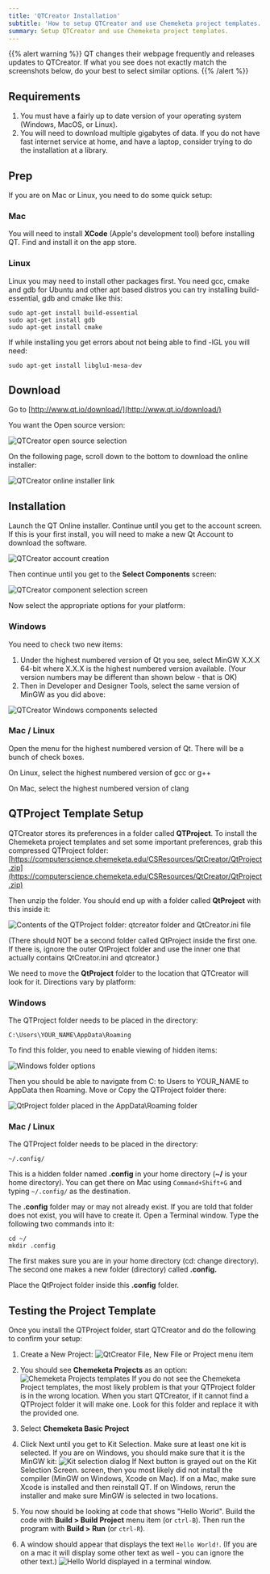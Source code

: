 ```yaml
---
title: 'QTCreator Installation'
subtitle: 'How to setup QTCreator and use Chemeketa project templates.'
summary: Setup QTCreator and use Chemeketa project templates.
---
```


{{% alert warning %}}
QT changes their webpage frequently and releases updates to QTCreator. If what you see does not
exactly match the screenshots below, do your best to select similar options.
{{% /alert %}}


## Requirements

1. You must have a fairly up to date version of your operating system (Windows, MacOS, or Linux).
1. You will need to download multiple gigabytes of data. If you do not have fast internet service at
home, and have a laptop, consider trying to do the installation at a library.

## Prep

If you are on Mac or Linux, you need to do some quick setup:

### Mac

You will need to install **XCode** (Apple's development tool) before installing QT. Find and install
it on the app store.

### Linux

Linux you may need to install other packages first. You need gcc, cmake and gdb for Ubuntu
and other apt based distros you can try installing build-essential, gdb and cmake like this:

    sudo apt-get install build-essential
    sudo apt-get install gdb
    sudo apt-get install cmake

If while installing you get errors about not being able to find -lGL you will need:

    sudo apt-get install libglu1-mesa-dev

## Download

Go to [http://www.qt.io/download/](http://www.qt.io/download/)

You want the Open source version:

![QTCreator open source selection](image14.png)

On the following page, scroll down to the bottom to download the online installer:

![QTCreator online installer link](image12.png)

## Installation

Launch the QT Online installer. Continue until you get to the account screen. If this
is your first install, you will need to make a new Qt Account to download the software.

![QTCreator account creation](image2.png)

Then continue until you get to the **Select Components** screen:

![QTCreator component selection screen](image8.png)

Now select the appropriate options for your platform:

### Windows

You need to check two new items:

1. Under the highest numbered version of Qt you see, select MinGW X.X.X 64-bit where
X.X.X is the highest numbered version available. 
(Your version numbers may be different than shown below - that is OK)
1. Then in Developer and Designer Tools, select the same version of MinGW as you did above:

![QTCreator Windows components selected](image1.png)

### Mac / Linux

Open the menu for the highest numbered version of Qt. There will be a bunch of check boxes.

On Linux, select the highest numbered version of gcc or g++

On Mac, select the highest numbered version of clang

## QTProject Template Setup

QTCreator stores its preferences in a folder called **QTProject**.  To install the Chemeketa project templates and set some important preferences, grab this compressed QTProject folder:
[https://computerscience.chemeketa.edu/CSResources/QtCreator/QtProject.zip](https://computerscience.chemeketa.edu/CSResources/QtCreator/QtProject.zip)

Then unzip the folder. You should end up with a folder called **QtProject** with this inside it:

![Contents of the QTProject folder: qtcreator folder and QtCreator.ini file](image5.png)

(There should NOT be a second folder called QtProject inside the first one. If there is, ignore the outer QtProject folder and use the inner one that actually contains QtCreator.ini and qtcreator.)

We need to move the **QtProject** folder to the location that QTCreator will look for it. Directions vary by platform:

### Windows

The QTProject folder needs to be placed in the directory:

    C:\Users\YOUR_NAME\AppData\Roaming

To find this folder, you need to enable viewing of hidden items:

![Windows folder options](image11.png)

Then you should be able to navigate from C: to Users to YOUR_NAME to AppData then Roaming.
Move or Copy the QTProject folder there:

![QtProject folder placed in the AppData\Roaming folder](image9.png)

### Mac / Linux

The QTProject folder needs to be placed in the directory:

    ~/.config/

This is a hidden folder named **.config** in your home directory (**~/** is your home directory).
You can get there on Mac using ``Command+Shift+G`` and typing ``~/.config/`` as the destination.

The **.config** folder may or may not already exist. If you are told that folder does not exist,
you will have to create it. Open a Terminal window. Type the following two commands into it:

    cd ~/
    mkdir .config

The first makes sure you are in your home directory (cd: change directory).
The second one makes a new folder (directory) called **.config.**

Place the QtProject folder inside this **.config** folder.

## Testing the Project Template

Once you install the QTProject folder, start QTCreator and do the following to confirm your setup:

1. Create a New Project: ![QtCreator File, New File or Project menu item](image15.png)

1. You should see **Chemeketa Projects** as an option:
![Chemeketa Projects templates](image6.png)
If you do not see the Chemeketa Project templates, the most likely problem is that your QTProject folder
is in the wrong location. When you start QTCreator, if it cannot find a QTProject folder it will
make one. Look for this folder and replace it with the provided one.

1. Select **Chemeketa Basic Project**

1. Click Next until you get to Kit Selection. Make sure at least one kit is selected.
If you are on Windows, you should make sure that it is the MinGW kit:
![Kit selection dialog](image13.png)
If Next button is grayed out on the Kit Selection Screen. screen, then you most likely
did not install the compiler (MinGW on Windows, Xcode on Mac). If on a Mac, make sure
Xcode is installed and then reinstall QT. If on Windows, rerun the installer and make sure
MinGW is selected in two locations.

1. You now should be looking at code that shows "Hello World". Build the code with **Build > Build Project**
menu item (or ``ctrl-B``). Then run the program with **Build > Run** (or ``ctrl-R``).

1. A window should appear that displays the text ``Hello World!``. (If you are on a mac it will
display some other text as well - you can ignore the other text.)
![Hello World displayed in a terminal window.](image10.png)